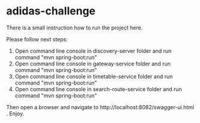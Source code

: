 # adidas-challenge

There is a small instruction how to run the project here.

Please follow next steps:
1) Open command line console in discovery-server folder and run command "mvn spring-boot:run"
2) Open command line console in gateway-service folder and run command "mvn spring-boot:run"
3) Open command line console in timetable-service folder and run command "mvn spring-boot:run"
4) Open command line console in search-route-service folder and run command "mvn spring-boot:run"

Then open a browser and navigate to http://localhost:8082/swagger-ui.html .
Enjoy.
